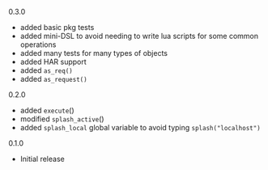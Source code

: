 0.3.0

* added basic pkg tests
* added mini-DSL to avoid needing to write lua scripts for some common operations
* added many tests for many types of objects
* added HAR support
* added `as_req()`
* added `as_request()`

0.2.0

* added `execute`()
* modified `splash_active`()
* added `splash_local` global variable to avoid typing `splash("localhost")`

0.1.0 

* Initial release

